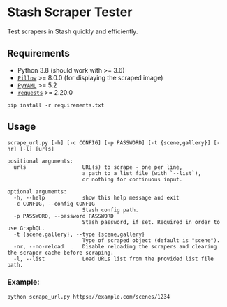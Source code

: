 # Stash Scraper Tester

Test scrapers in Stash quickly and efficiently.

## Requirements

- Python 3.8 (should work with >= 3.6)
- [`Pillow`](https://pypi.org/project/Pillow) >= 8.0.0 (for displaying the scraped image)
- [`PyYAML`](https://pypi.org/project/PyYAML) >= 5.2
- [`requests`](https://pypi.org/project/requests) >= 2.20.0

```
pip install -r requirements.txt
```

## Usage

```
scrape_url.py [-h] [-c CONFIG] [-p PASSWORD] [-t {scene,gallery}] [-nr] [-l] [urls]

positional arguments:
  urls                  URL(s) to scrape - one per line,
                        a path to a list file (with `--list`),
                        or nothing for continuous input.

optional arguments:
  -h, --help            show this help message and exit
  -c CONFIG, --config CONFIG
                        Stash config path.
  -p PASSWORD, --password PASSWORD
                        Stash password, if set. Required in order to use GraphQL.
  -t {scene,gallery}, --type {scene,gallery}
                        Type of scraped object (default is "scene").
  -nr, --no-reload      Disable reloading the scrapers and clearing the scraper cache before scraping.
  -l, --list            Load URLs list from the provided list file path.
```

### Example:
```
python scrape_url.py https://example.com/scenes/1234
```
